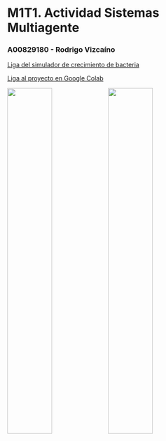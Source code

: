 # M1T1. Actividad Sistemas Multiagente
### A00829180 - Rodrigo Vizcaíno
[Liga del simulador de crecimiento de bacteria](https://biomanbio.com/HTML5GamesandLabs/SciMethodGames/bacterialabpage.html)

[Liga al proyecto en Google Colab](https://colab.research.google.com/drive/1E3Z5CnXxyUXWH1pkFDrpY28VXFjeLskZ?usp=sharing)

<img src="https://i.imgur.com/lpa9Evx.png" width="45%" > <img src="https://i.imgur.com/yF6Ncrv.png" width="45%" align="left" >

